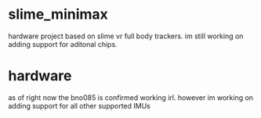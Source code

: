 # slime_minimax
hardware project based on slime vr full body trackers. im still working on adding support for aditonal chips. 
# hardware
as of right now the bno085 is confirmed working irl.
however im working on adding support for all other supported IMUs
